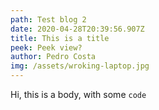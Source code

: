 ```yaml
---
path: Test blog 2
date: 2020-04-28T20:39:56.907Z
title: This is a title
peek: Peek view?
author: Pedro Costa
img: /assets/wroking-laptop.jpg
---
```


Hi, this is a body, with some `code`
